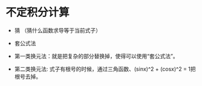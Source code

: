 # 不定积分计算

* 猜 （猜什么函数求导等于当前式子）

* 套公式法

* 第一类换元法：就是把复杂的部分替换掉，使得可以使用“套公式法”。

* 第二类换元法: 式子有根号的时候，通过三角函数、(sinx)^2 + (cosx)^2 = 1把根号去掉。